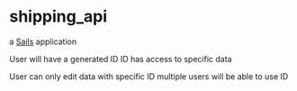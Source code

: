 # shipping_api

a [Sails](http://sailsjs.org) application

User will have a generated ID
ID has access to specific data

User can only edit data with specific ID
multiple users will be able to use ID